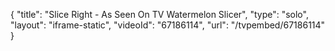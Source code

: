 {
    "title": "Slice Right - As Seen On TV Watermelon Slicer",
    "type": "solo",
    "layout": "iframe-static",
    "videoId": "67186114",
    "url": "\/tvpembed\/67186114"
}